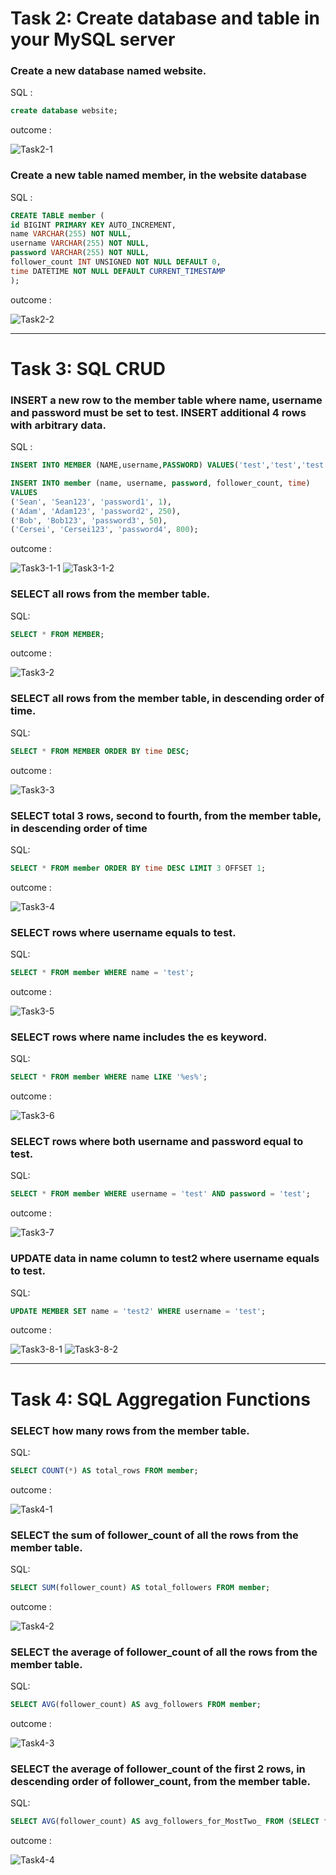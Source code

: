 # Task 2: Create database and table in your MySQL server

### Create a new database named website.

SQL :

```sql
create database website;
```

outcome :

![Task2-1](screenshot/T2_1.png)

### Create a new table named member, in the website database

SQL :

```sql
CREATE TABLE member (
id BIGINT PRIMARY KEY AUTO_INCREMENT,
name VARCHAR(255) NOT NULL,
username VARCHAR(255) NOT NULL,
password VARCHAR(255) NOT NULL,
follower_count INT UNSIGNED NOT NULL DEFAULT 0,
time DATETIME NOT NULL DEFAULT CURRENT_TIMESTAMP
);

```

outcome :

![Task2-2](screenshot/T2_2.png)

---

# Task 3: SQL CRUD

### INSERT a new row to the member table where name, username and password must be set to test. INSERT additional 4 rows with arbitrary data.

SQL :

```sql
INSERT INTO MEMBER (NAME,username,PASSWORD) VALUES('test','test','test');

INSERT INTO member (name, username, password, follower_count, time)
VALUES
('Sean', 'Sean123', 'password1', 1),
('Adam', 'Adam123', 'password2', 250),
('Bob', 'Bob123', 'password3', 50),
('Cersei', 'Cersei123', 'password4', 800);

```

outcome :

![Task3-1-1](screenshot/T3_1_1.png)
![Task3-1-2](screenshot/T3_1_2.png)

### SELECT all rows from the member table.

SQL:

```sql
SELECT * FROM MEMBER;
```

outcome :

![Task3-2](screenshot/T3_2.png)

### SELECT all rows from the member table, in descending order of time.

SQL:

```sql
SELECT * FROM MEMBER ORDER BY time DESC;
```

outcome :

![Task3-3](screenshot/T3_3.png)

### SELECT total 3 rows, second to fourth, from the member table, in descending order of time

SQL:

```sql
SELECT * FROM member ORDER BY time DESC LIMIT 3 OFFSET 1;

```

outcome :

![Task3-4](screenshot/T3_4.png)

### SELECT rows where username equals to test.

SQL:

```sql
SELECT * FROM member WHERE name = 'test';

```

outcome :

![Task3-5](screenshot/T3_5.png)

### SELECT rows where name includes the es keyword.

SQL:

```sql
SELECT * FROM member WHERE name LIKE '%es%';

```

outcome :

![Task3-6](screenshot/T3_6.png)

### SELECT rows where both username and password equal to test.

SQL:

```sql
SELECT * FROM member WHERE username = 'test' AND password = 'test';

```

outcome :

![Task3-7](screenshot/T3_7.png)

### UPDATE data in name column to test2 where username equals to test.

SQL:

```sql
UPDATE MEMBER SET name = 'test2' WHERE username = 'test';
```

outcome :

![Task3-8-1](screenshot/T3_8_1.png)
![Task3-8-2](screenshot/T3_8_2.png)

---

# Task 4: SQL Aggregation Functions

### SELECT how many rows from the member table.

SQL:

```sql
SELECT COUNT(*) AS total_rows FROM member;
```

outcome :

![Task4-1](screenshot/T4_1.png)

### SELECT the sum of follower_count of all the rows from the member table.

SQL:

```sql
SELECT SUM(follower_count) AS total_followers FROM member;
```

outcome :

![Task4-2](screenshot/T4_2.png)

### SELECT the average of follower_count of all the rows from the member table.

SQL:

```sql
SELECT AVG(follower_count) AS avg_followers FROM member;
```

outcome :

![Task4-3](screenshot/T4_3.png)

### SELECT the average of follower_count of the first 2 rows, in descending order of follower_count, from the member table.

SQL:

```sql
SELECT AVG(follower_count) AS avg_followers_for_MostTwo_ FROM (SELECT follower_count FROM member ORDER BY follower_count DESC LIMIT 2) AS top2;
```

outcome :

![Task4-4](screenshot/T4_4.png)
